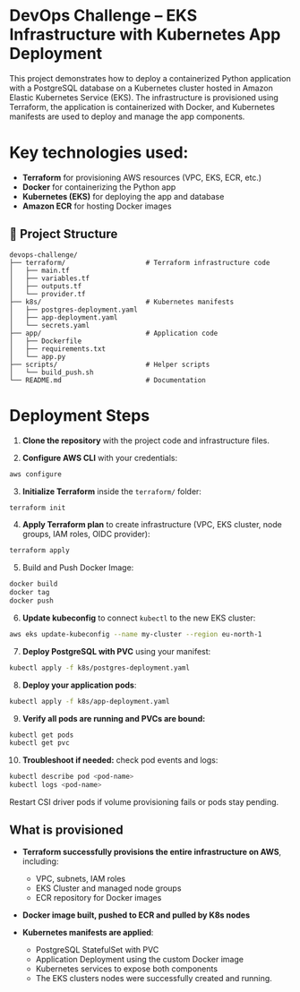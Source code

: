 # DevOps Challenge – EKS Infrastructure with Kubernetes App Deployment

This project demonstrates how to deploy a containerized Python application with a PostgreSQL database on a Kubernetes cluster hosted in Amazon Elastic Kubernetes Service (EKS). The infrastructure is provisioned using Terraform, the application is containerized with Docker, and Kubernetes manifests are used to deploy and manage the app components.

# Key technologies used:

- **Terraform** for provisioning AWS resources (VPC, EKS, ECR, etc.)
- **Docker** for containerizing the Python app
- **Kubernetes (EKS)** for deploying the app and database
- **Amazon ECR** for hosting Docker images


## 📌 Project Structure

```text
devops-challenge/
├── terraform/                    # Terraform infrastructure code
│   ├── main.tf
│   ├── variables.tf
│   ├── outputs.tf
│   └── provider.tf
├── k8s/                          # Kubernetes manifests
│   ├── postgres-deployment.yaml
│   ├── app-deployment.yaml
│   └── secrets.yaml
├── app/                          # Application code
│   ├── Dockerfile
│   ├── requirements.txt
│   └── app.py
├── scripts/                      # Helper scripts
│   └── build_push.sh
└── README.md                     # Documentation
```
# Deployment Steps

1. **Clone the repository** with the project code and infrastructure files.

2. **Configure AWS CLI** with your credentials:
```bash
aws configure
```

3. **Initialize Terraform** inside the `terraform/` folder:
```bash
terraform init
```

4. **Apply Terraform plan** to create infrastructure (VPC, EKS cluster, node groups, IAM roles, OIDC provider):
```bash
terraform apply
```
5. Build and Push Docker Image:
```bash
docker build
docker tag 
docker push 
```
6. **Update kubeconfig** to connect `kubectl` to the new EKS cluster:
```bash
aws eks update-kubeconfig --name my-cluster --region eu-north-1

```

7. **Deploy PostgreSQL with PVC** using your manifest:
```bash
kubectl apply -f k8s/postgres-deployment.yaml
```

8. **Deploy your application pods**:
```bash
kubectl apply -f k8s/app-deployment.yaml
```

9. **Verify all pods are running and PVCs are bound:**
```bash
kubectl get pods
kubectl get pvc
```

10. **Troubleshoot if needed:** check pod events and logs:
```bash
kubectl describe pod <pod-name>
kubectl logs <pod-name>
```
Restart CSI driver pods if volume provisioning fails or pods stay pending.


## What is provisioned

- **Terraform successfully provisions the entire infrastructure on AWS**, including:
  - VPC, subnets, IAM roles
  - EKS Cluster and managed node groups
  - ECR repository for Docker images

- **Docker image built, pushed to ECR and pulled by K8s nodes**

- **Kubernetes manifests are applied**:
  - PostgreSQL StatefulSet with PVC
  - Application Deployment using the custom Docker image
  - Kubernetes services to expose both components
  - The EKS clusters nodes were successfully created and running.
